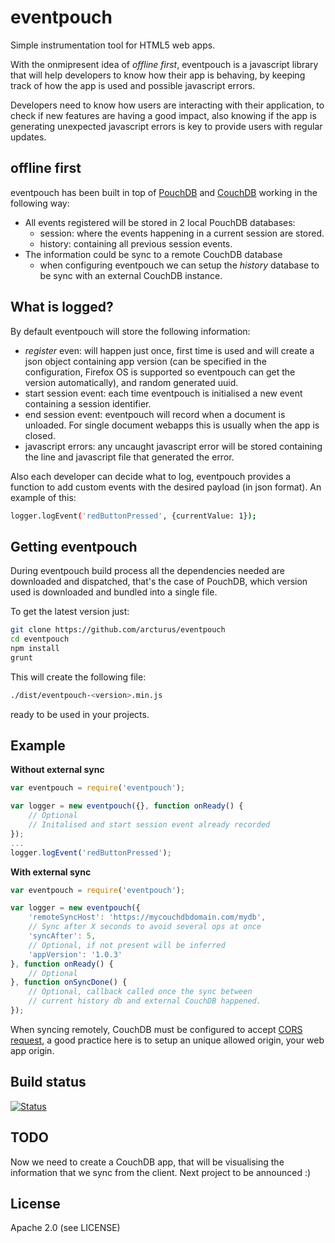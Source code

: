 eventpouch
==========

Simple instrumentation tool for HTML5 web apps.

With the onmipresent idea of _offline first_, eventpouch is a javascript library that will help developers to know how their app is behaving, by keeping track of how the app is used and possible javascript errors.

Developers need to know how users are interacting with their application, to check if new features are having a good impact, also knowing if the app is generating unexpected javascript errors is key to provide users with regular updates.

offline first
---
eventpouch has been built in top of [PouchDB] and [CouchDB] working in the following way:

  - All events registered will be stored in 2 local PouchDB databases:
      - session: where the events happening in a current session are stored.
      - history: containing all previous session events.
  - The information could be sync to a remote CouchDB database
      - when configuring eventpouch we can setup the _history_ database to be sync with an external CouchDB instance.

What is logged?
---
By default eventpouch will store the following information:
   - _register_ even: will happen just once, first time is used and will create a json object containing app version (can be specified in the configuration, Firefox OS is supported so eventpouch can get the version automatically), and random generated uuid.
   - start session event: each time eventpouch is initialised a new event containing a session identifier.
   - end session event: eventpouch will record when a document is unloaded. For single document webapps this is usually when the app is closed.
   - javascript errors: any uncaught javascript error will be stored containing the line and javascript file that generated the error.

Also each developer can decide what to log, eventpouch provides a function to add custom events with the desired payload (in json format). An example of this:
```sh
logger.logEvent('redButtonPressed', {currentValue: 1});
```

Getting eventpouch
----
During eventpouch build process all the dependencies needed are downloaded and dispatched, that's the case of PouchDB, which version used is downloaded and bundled into a single file.

To get the latest version just:
```sh
git clone https://github.com/arcturus/eventpouch
cd eventpouch
npm install
grunt
```
This will create the following file:
```sh
./dist/eventpouch-<version>.min.js
```
ready to be used in your projects.

Example
---
**Without external sync**
```javascript
var eventpouch = require('eventpouch');

var logger = new eventpouch({}, function onReady() {
    // Optional
    // Initalised and start session event already recorded
});
...
logger.logEvent('redButtonPressed');
```

**With external sync**
```javascript
var eventpouch = require('eventpouch');

var logger = new eventpouch({
    'remoteSyncHost': 'https://mycouchdbdomain.com/mydb',
    // Sync after X seconds to avoid several ops at once
    'syncAfter': 5,
    // Optional, if not present will be inferred
    'appVersion': '1.0.3'
}, function onReady() {
    // Optional
}, function onSyncDone() {
    // Optional, callback called once the sync between
    // current history db and external CouchDB happened.
});
```
When syncing remotely, CouchDB must be configured to accept [CORS request], a good practice here is to setup an unique allowed origin, your web app origin.

Build status
----
[![Status](https://secure.travis-ci.org/arcturus/eventpouch.png?branch=master)](http://travis-ci.org/arcturus/eventpouch)

TODO
----
Now we need to create a CouchDB app, that will be visualising the information that we sync from the client. Next project to be announced :)


License
----

Apache 2.0 (see LICENSE)

[PouchDB]:http://pouchdb.com/
[Dale Harvey]:https://twitter.com/daleharvey
[CouchDB]:http://couchdb.apache.org/
[cors request]:http://wiki.apache.org/couchdb/CORS

